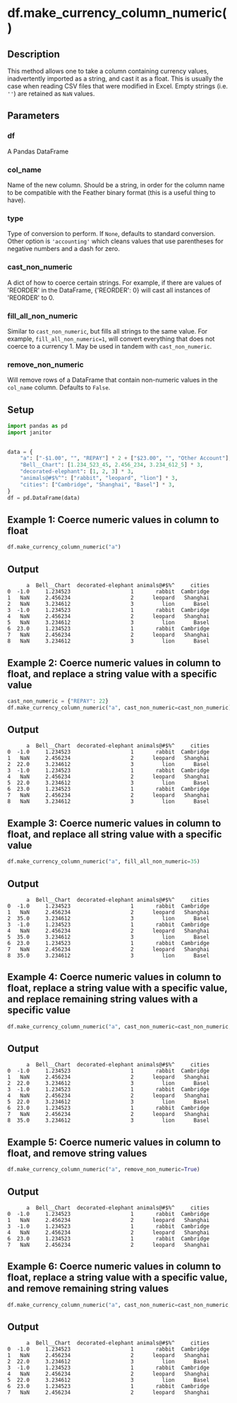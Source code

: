 # df.make_currency_column_numeric()

## Description

This method allows one to take a column containing currency values, inadvertently imported as a string, and cast it as a float. This is usually the case when reading CSV files that were modified in Excel. Empty strings (i.e. `''`) are retained as `NaN` values.

## Parameters
### df
A Pandas DataFrame

### col_name
Name of the new column. Should be a string, in order for the column name to be compatible with the Feather binary format (this is a useful thing to have).

### type
Type of conversion to perform. If `None`, defaults to standard conversion. Other option is `'accounting'` which cleans values that use parentheses for negative numbers and a dash for zero.

### cast_non_numeric
A dict of how to coerce certain strings. For example, if there are values of 'REORDER' in the DataFrame, {'REORDER': 0} will cast all instances of 'REORDER' to 0.

### fill_all_non_numeric
Similar to `cast_non_numeric`, but fills all strings to the same value. For example, `fill_all_non_numeric=1`, will convert everything that does not coerce to a currency 1. May be used in tandem with `cast_non_numeric`.

### remove_non_numeric
Will remove rows of a DataFrame that contain non-numeric values in the `col_name` column. Defaults to `False`.

## Setup

```python
import pandas as pd
import janitor
 

data = {
    "a": ["-$1.00", "", "REPAY"] * 2 + ["$23.00", "", "Other Account"],
    "Bell__Chart": [1.234_523_45, 2.456_234, 3.234_612_5] * 3,
    "decorated-elephant": [1, 2, 3] * 3,
    "animals@#$%^": ["rabbit", "leopard", "lion"] * 3,
    "cities": ["Cambridge", "Shanghai", "Basel"] * 3,
}
df = pd.DataFrame(data)
```
 
 
## Example 1: Coerce numeric values in column to float

```python
df.make_currency_column_numeric("a")
```

## Output
          a  Bell__Chart  decorated-elephant animals@#$%^     cities
    0  -1.0     1.234523                   1       rabbit  Cambridge
    1   NaN     2.456234                   2      leopard   Shanghai
    2   NaN     3.234612                   3         lion      Basel
    3  -1.0     1.234523                   1       rabbit  Cambridge
    4   NaN     2.456234                   2      leopard   Shanghai
    5   NaN     3.234612                   3         lion      Basel
    6  23.0     1.234523                   1       rabbit  Cambridge
    7   NaN     2.456234                   2      leopard   Shanghai
    8   NaN     3.234612                   3         lion      Basel

## Example 2: Coerce numeric values in column to float, and replace a string value with a specific value

```python
cast_non_numeric = {"REPAY": 22}
df.make_currency_column_numeric("a", cast_non_numeric=cast_non_numeric)
```

## Output
          a  Bell__Chart  decorated-elephant animals@#$%^     cities
    0  -1.0     1.234523                   1       rabbit  Cambridge
    1   NaN     2.456234                   2      leopard   Shanghai
    2  22.0     3.234612                   3         lion      Basel
    3  -1.0     1.234523                   1       rabbit  Cambridge
    4   NaN     2.456234                   2      leopard   Shanghai
    5  22.0     3.234612                   3         lion      Basel
    6  23.0     1.234523                   1       rabbit  Cambridge
    7   NaN     2.456234                   2      leopard   Shanghai
    8   NaN     3.234612                   3         lion      Basel

## Example 3: Coerce numeric values in column to float, and replace all string value with a specific value

```python
df.make_currency_column_numeric("a", fill_all_non_numeric=35)
```

## Output

          a  Bell__Chart  decorated-elephant animals@#$%^     cities
    0  -1.0     1.234523                   1       rabbit  Cambridge
    1   NaN     2.456234                   2      leopard   Shanghai
    2  35.0     3.234612                   3         lion      Basel
    3  -1.0     1.234523                   1       rabbit  Cambridge
    4   NaN     2.456234                   2      leopard   Shanghai
    5  35.0     3.234612                   3         lion      Basel
    6  23.0     1.234523                   1       rabbit  Cambridge
    7   NaN     2.456234                   2      leopard   Shanghai
    8  35.0     3.234612                   3         lion      Basel

## Example 4: Coerce numeric values in column to float, replace a string value with a specific value, and replace remaining string values with a specific value 

```python
df.make_currency_column_numeric("a", cast_non_numeric=cast_non_numeric, fill_all_non_numeric=35)

```

## Output

          a  Bell__Chart  decorated-elephant animals@#$%^     cities
    0  -1.0     1.234523                   1       rabbit  Cambridge
    1   NaN     2.456234                   2      leopard   Shanghai
    2  22.0     3.234612                   3         lion      Basel
    3  -1.0     1.234523                   1       rabbit  Cambridge
    4   NaN     2.456234                   2      leopard   Shanghai
    5  22.0     3.234612                   3         lion      Basel
    6  23.0     1.234523                   1       rabbit  Cambridge
    7   NaN     2.456234                   2      leopard   Shanghai
    8  35.0     3.234612                   3         lion      Basel


## Example 5: Coerce numeric values in column to float, and remove string values

```python
df.make_currency_column_numeric("a", remove_non_numeric=True)
```

## Output

          a  Bell__Chart  decorated-elephant animals@#$%^     cities
    0  -1.0     1.234523                   1       rabbit  Cambridge
    1   NaN     2.456234                   2      leopard   Shanghai
    3  -1.0     1.234523                   1       rabbit  Cambridge
    4   NaN     2.456234                   2      leopard   Shanghai
    6  23.0     1.234523                   1       rabbit  Cambridge
    7   NaN     2.456234                   2      leopard   Shanghai


## Example 6: Coerce numeric values in column to float, replace a string value with a specific value, and remove remaining string values

```python 
df.make_currency_column_numeric("a", cast_non_numeric=cast_non_numeric, remove_non_numeric=True)
```

## Output

          a  Bell__Chart  decorated-elephant animals@#$%^     cities
    0  -1.0     1.234523                   1       rabbit  Cambridge
    1   NaN     2.456234                   2      leopard   Shanghai
    2  22.0     3.234612                   3         lion      Basel
    3  -1.0     1.234523                   1       rabbit  Cambridge
    4   NaN     2.456234                   2      leopard   Shanghai
    5  22.0     3.234612                   3         lion      Basel
    6  23.0     1.234523                   1       rabbit  Cambridge
    7   NaN     2.456234                   2      leopard   Shanghai